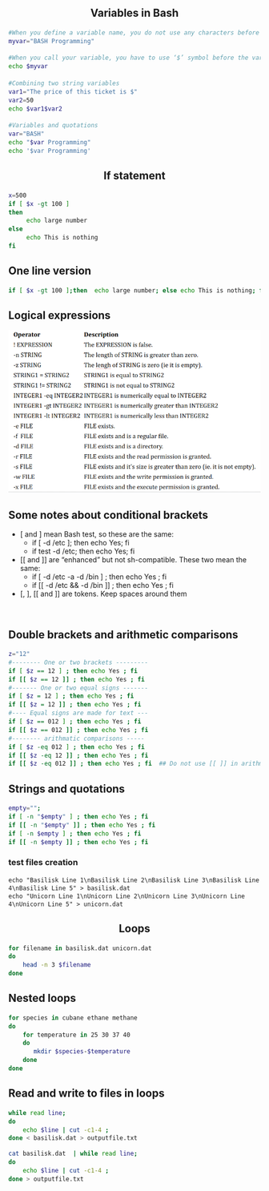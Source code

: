 <h2 align="center">Variables in Bash</h2>

```bash
#When you define a variable name, you do not use any characters before the name
myvar="BASH Programming"

#When you call your variable, you have to use ‘$’ symbol before the variable name
echo $myvar

#Combining two string variables
var1="The price of this ticket is $"
var2=50
echo $var1$var2

#Variables and quotations
var="BASH"
echo "$var Programming"
echo '$var Programming'
```

<h2 align="center">If statement</h2>

```bash
x=500
if [ $x -gt 100 ]
then
     echo large number
else
     echo This is nothing
fi
```

## One line version
```bash
if [ $x -gt 100 ];then  echo large number; else echo This is nothing; fi
```

## Logical expressions
<p align="center"><a href="#"><img src="./images/6.png"></a></p>


## Some notes about conditional brackets 
<ul>
<li>
  [ and ] mean Bash test, so these are the same:
  <ul>
    <li>if [ -d /etc ]; then echo Yes; fi</li>
    <li>if test -d /etc; then echo Yes; fi</li>
  </ul>
</li>

<li>
  [[ and ]] are “enhanced” but not sh-compatible. These two mean the same:
  <ul>
    <li>if [ -d /etc -a -d /bin ] ; then echo Yes ; fi</li>
    <li>if [[ -d /etc && -d /bin ]] ; then echo Yes ; fi</li>
  </ul>
</li>

<li>[, ], [[ and ]] are tokens. Keep spaces around them</li>
</ul>

<br>


## Double brackets and arithmetic comparisons
```bash
z="12"
#-------- One or two brackets ---------
if [ $z == 12 ] ; then echo Yes ; fi
if [[ $z == 12 ]] ; then echo Yes ; fi
#------- One or two equal signs -------
if [ $z = 12 ] ; then echo Yes ; fi
if [[ $z = 12 ]] ; then echo Yes ; fi
#---- Equal signs are made for text ---
if [ $z == 012 ] ; then echo Yes ; fi
if [[ $z == 012 ]] ; then echo Yes ; fi
#-------- arithmatic comparisons -----
if [ $z -eq 012 ] ; then echo Yes ; fi
if [[ $z -eq 12 ]] ; then echo Yes ; fi
if [[ $z -eq 012 ]] ; then echo Yes ; fi  ## Do not use [[ ]] in arithmetic comparisons
```

## Strings and quotations 
```bash
empty="";
if [ -n "$empty" ] ; then echo Yes ; fi
if [[ -n "$empty" ]] ; then echo Yes ; fi
if [ -n $empty ] ; then echo Yes ; fi
if [[ -n $empty ]] ; then echo Yes ; fi
```
### test files creation
```
echo "Basilisk Line 1\nBasilisk Line 2\nBasilisk Line 3\nBasilisk Line 4\nBasilisk Line 5" > basilisk.dat
echo "Unicorn Line 1\nUnicorn Line 2\nUnicorn Line 3\nUnicorn Line 4\nUnicorn Line 5" > unicorn.dat
```

<h2 align="center">Loops</h2>

```bash
for filename in basilisk.dat unicorn.dat
do
    head -n 3 $filename
done
```

## Nested loops
```bash
for species in cubane ethane methane
do
    for temperature in 25 30 37 40
    do
       mkdir $species-$temperature
    done
done
```

## Read and write to files in loops
```bash
while read line;
do
    echo $line | cut -c1-4 ; 
done < basilisk.dat > outputfile.txt
```

```bash
cat basilisk.dat  | while read line;
do
    echo $line | cut -c1-4 ;  
done > outputfile.txt
```
